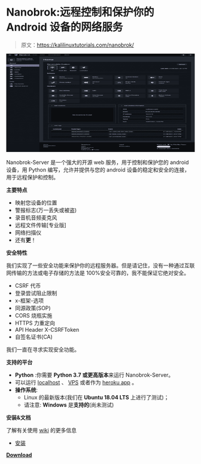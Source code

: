 # Nanobrok:远程控制和保护你的 Android 设备的网络服务

> 原文：<https://kalilinuxtutorials.com/nanobrok/>

[![](img//df022c7d7ea0fd3427a70e001efe1f0e.png)](https://blogger.googleusercontent.com/img/a/AVvXsEjEujK4BwGT_oWro6gBmZ11D_xqH8l7Vcm_0yj4cuQ_hcdYsco2x2iyVt5bV9Mo70_MkxPm4Wl0UY670A1maOryIaW7CX_LXQ1fY5Ew2aPLOOxlDhKqTY3DZuRsNBXRx_RyiYkJw7Kw1ZIEWKiq4C70F0ifYZOWO43Ib6pnFD-CH8k4xMVEb-yM89Lg=s728)

Nanobrok-Server 是一个强大的开源 web 服务，用于控制和保护您的 android 设备，用 Python 编写，允许并提供与您的 android 设备的稳定和安全的连接，用于远程保护和控制。

**主要特点**

*   映射您设备的位置
*   警报标志(万一丢失或被盗)
*   录音机音频麦克风
*   远程文件传输[专业版]
*   网络扫描仪
*   还有**更**！

**安全特性**

我们实现了一些安全功能来保护你的远程服务器。但是请记住，没有一种通过互联网传输的方法或电子存储的方法是 100%安全可靠的，我不能保证它绝对安全。

*   CSRF 代币
*   登录尝试阻止限制
*   x-框架-选项
*   同源政策(SOP)
*   CORS 烧瓶实施
*   HTTPS 力重定向
*   API Header X-CSRFToken
*   自签名证书(CA)

我们一直在寻求实现安全功能。

**支持的平台**

*   **Python** :你需要 **Python 3.7 或更高版本**来运行 Nanobrok-Server。
*   可以运行 [localhost](https://github.com/P0cL4bs/Nanobrok/wiki/Installation#virtualenv) 、 [VPS](https://github.com/P0cL4bs/Nanobrok/wiki/Installation#install-on-vps) 或者作为 [heroku app](https://github.com/P0cL4bs/Nanobrok/wiki/Installation#heroku) 。
*   **操作系统**:
    *   Linux 的最新版本(我们在 **Ubuntu 18.04 LTS** 上进行了测试)；
    *   请注意: **Windows** 是**支持的**(尚未测试)

**安装&文档**

了解有关使用 [wiki](https://github.com/P0cL4bs/Nanobrok/wiki) 的更多信息

*   [安装](https://github.com/P0cL4bs/Nanobrok/wiki/Installation)

[**Download**](https://github.com/P0cL4bs/Nanobrok)